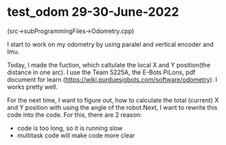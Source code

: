 # test_odom 29-30-June-2022

(src->subProgrammingFiles->Odometry.cpp)

 I start to work on my odometry by using paralel and vertical encoder and Imu. 



Today, I made the fuction, which caltulate the local X and Y position(the distance in one arc). I use the Team 5225A, the E-Bots PiLons, pdf document for learn (https://wiki.purduesigbots.com/software/odometry). I works pretty well.



For the next time, I want to figure out, how to calculate the total (current) X and Y position with using the angle of the robot.Next, I want to rewrite this code into the code. For this, there are 2 reason:

- code is too long, so it is running slow
- multitask code will make code more clear 



